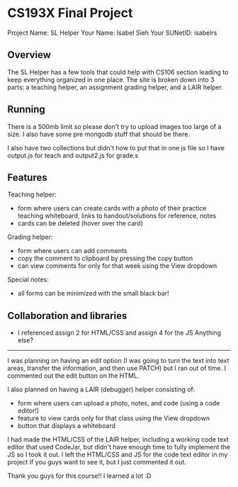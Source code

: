 CS193X Final Project
====================

Project Name: SL Helper 
Your Name: Isabel Sieh
Your SUNetID: isabelrs

Overview
--------
The SL Helper has a few tools that could help with CS106 section leading to keep everything organized in one place. The site is broken down into 3 parts: a teaching helper, an assignment grading helper, and a LAIR helper.


Running
-------
There is a 500mb limit so please don't try to upload images too large of a size. I also have some pre mongodb stuff that should be there.

I also have two collections but didn't how to put that in one js file so I have output.js for teach and output2.js for grade.s

Features
--------
Teaching helper:
* form where users can create cards with a photo of their practice teaching whiteboard, links to handout/solutions for reference, notes
* cards can be deleted (hover over the card)

Grading helper:
* form where users can add comments
* copy the comment to clipboard by pressing the copy button
* can view comments for only for that week using the View dropdown


Special notes:
* all forms can be minimized with the small black bar! 

Collaboration and libraries
---------------------------
* I referenced assign 2 for HTML/CSS and assign 4 for the JS
Anything else?
-------------
I was planning on having an edit option (I was going to turn the text into text areas, transfer the information, and then use PATCH) but I ran out of time. I commented out the edit button on the HTML.

I also planned on having a LAIR (debugger) helper consisting of:
* form where users can upload a photo, notes, and code (using a code editor!)
* feature to view cards only for that class using the View dropdown
* button that displays a whiteboard

I had made the HTML/CSS of the LAIR helper, including a working code text editor that used CodeJar, but didn't have enough time to fully implement the JS so I took it out. I left the HTML/CSS and JS for the code text editor in my project if you guys want to see it, but I just commented it out.

Thank you guys for this course!! I learned a lot :D
